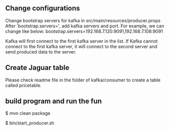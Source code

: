 ## Change configurations

Change bootstrap servers for kafka in src/main/resources/producer.props
After 'bootstrap.servers=', add kafka servers and port.
For example, we can change like below:
bootstrap.servers=192.168.7.120:9091,192.168.7.108:9091

Kafka will first connect to the first kafka server in the list.
If Kafka cannot connect to the first kafka server, it will connect to
the second server and send produced data to the server.

## Create Jaguar table

Please check readme file in the folder of kafka/consumer to create a table
called pricetable.

## build program and run the fun

$ mvn clean package

$ bin/start_producer.sh
